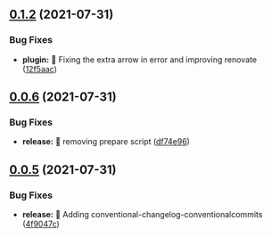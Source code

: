 ## [0.1.2](https://github.com/Unbuttun/fastify-slonik/compare/v0.1.1...v0.1.2) (2021-07-31)


### Bug Fixes

* **plugin:** 🐛 Fixing the extra arrow in error and improving renovate ([12f5aac](https://github.com/Unbuttun/fastify-slonik/commit/12f5aacf50794e1e0f628fdd4983e8e91b6bfa59))

## [0.0.6](https://github.com/Unbuttun/fastify-slonik/compare/v0.0.5...v0.0.6) (2021-07-31)


### Bug Fixes

* **release:** 🐛 removing prepare script ([df74e96](https://github.com/Unbuttun/fastify-slonik/commit/df74e96fec554c85234de5c65daa75984e976898))

## [0.0.5](https://github.com/Unbuttun/fastify-slonik/compare/v0.0.4...v0.0.5) (2021-07-31)


### Bug Fixes

* **release:** 🐛 Adding conventional-changelog-conventionalcommits ([4f9047c](https://github.com/Unbuttun/fastify-slonik/commit/4f9047c0c77484ade0aa19cf5bd0e605f46b8186))
